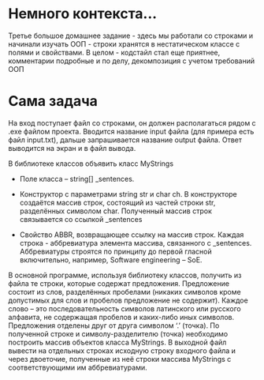 # Немного контекста...

Третье большое домашнее задание - здесь мы работали со строками и начинали изучать ООП - строки хранятся в нестатическом классе с полями и свойствами. В целом - кодстайл стал еще приятнее, комментарии подробные и по делу, декомпозиция с учетом требований ООП

# Сама задача

На вход поступает файл со строками, он должен располагаться рядом с .exe файлом проекта. Вводится название input файла (для примера есть файл input.txt), дальше запрашивается название output файла. Ответ выводится на экран и в файл вывода.

В библиотеке классов объявить класс MyStrings

- Поле класса – string[] _sentences.

- Конструктор c параметрами string str и char ch. В конструкторе создаётся массив
строк, состоящий из частей строки str, разделённых символом char. Полученный
массив строк связывается со ссылкой _sentences

- Свойство ABBR, возвращающее ссылку на массив строк. Каждая строка - аббревиатура
элемента массива, связанного с _sentences. Аббревиатуры строятся по принципу до
первой гласной включительно, например, Software engineering – SoE.

В основной программе, используя библиотеку классов, получить из файла те строки,
которые содержат предложения. Предложение состоит из слов, разделённых пробелами
(никаких символов кроме допустимых для слов и пробелов предложение не содержит).
Каждое слово – это последовательность символов латинского или русского алфавита, не
содержащая пробелов и каких-либо иных символов. Предложения отделены друг от друга
символом ‘.’ (точка). По полученной строке и символу-разделителю (точка) необходимо
построить массив объектов класса MyStrings. В выходной файл вывести на отдельных
строках исходную строку входного файла и через двоеточие, полученные из неё строки
массива MyStrings с соответствующими им аббревиатурами. 
